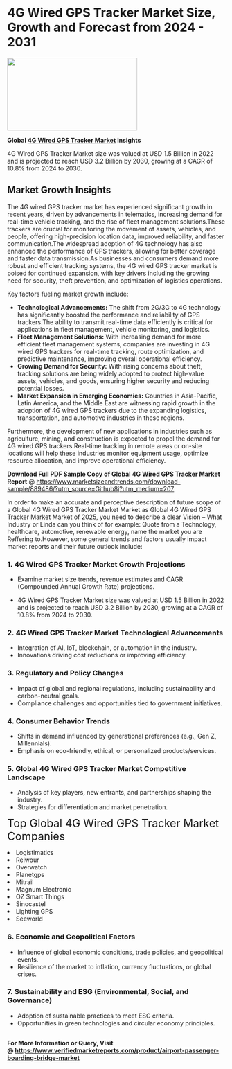 <H1>4G Wired GPS Tracker Market Size, Growth and Forecast from 2024 - 2031</H1><img class="aligncenter size-medium wp-image-584254" src="https://thirdeyenews.in/wp-content/uploads/2024/09/Global-Market-Research-300x168.jpeg" alt="" width="300" height="168" /><p><strong>Global&nbsp;<a href="https://www.marketsizeandtrends.com/download-sample/889486/?utm_source=Github8j?utm_medium=207">4G Wired GPS Tracker Market</a> Insights</strong></p><p>4G Wired GPS Tracker Market size was valued at USD 1.5 Billion in 2022 and is projected to reach USD 3.2 Billion by 2030, growing at a CAGR of 10.8% from 2024 to 2030.</p><p><h2>Market Growth Insights</h2> <p>The 4G wired GPS tracker market has experienced significant growth in recent years, driven by advancements in telematics, increasing demand for real-time vehicle tracking, and the rise of fleet management solutions.These trackers are crucial for monitoring the movement of assets, vehicles, and people, offering high-precision location data, improved reliability, and faster communication.The widespread adoption of 4G technology has also enhanced the performance of GPS trackers, allowing for better coverage and faster data transmission.As businesses and consumers demand more robust and efficient tracking systems, the 4G wired GPS tracker market is poised for continued expansion, with key drivers including the growing need for security, theft prevention, and optimization of logistics operations.</p> <p>Key factors fueling market growth include:</p> <ul> <li><strong>Technological Advancements:</strong> The shift from 2G/3G to 4G technology has significantly boosted the performance and reliability of GPS trackers.The ability to transmit real-time data efficiently is critical for applications in fleet management, vehicle monitoring, and logistics.</li> <li><strong>Fleet Management Solutions:</strong> With increasing demand for more efficient fleet management systems, companies are investing in 4G wired GPS trackers for real-time tracking, route optimization, and predictive maintenance, improving overall operational efficiency.</li> <li><strong>Growing Demand for Security:</strong> With rising concerns about theft, tracking solutions are being widely adopted to protect high-value assets, vehicles, and goods, ensuring higher security and reducing potential losses.</li> <li><strong>Market Expansion in Emerging Economies:</strong> Countries in Asia-Pacific, Latin America, and the Middle East are witnessing rapid growth in the adoption of 4G wired GPS trackers due to the expanding logistics, transportation, and automotive industries in these regions.</li> </ul> <p>Furthermore, the development of new applications in industries such as agriculture, mining, and construction is expected to propel the demand for 4G wired GPS trackers.Real-time tracking in remote areas or on-site locations will help these industries monitor equipment usage, optimize resource allocation, and improve operational efficiency.</p> <p><span class=""><strong>Download Full PDF Sample Copy of Global 4G Wired GPS Tracker Market Report</strong> @ <a href="https://www.marketsizeandtrends.com/download-sample/889486/?utm_source=Github8j?utm_medium=207" target="_blank">https://www.marketsizeandtrends.com/download-sample/889486/?utm_source=Github8j?utm_medium=207</a></span></p><p>In order to make an accurate and perceptive description of future scope of a Global&nbsp;4G Wired GPS Tracker Market Market as Global&nbsp;4G Wired GPS Tracker Market Market of 2025, you need to describe a clear Vision &ndash; What Industry or Linda can you think of for example: Quote from a Technology, healthcare, automotive, renewable energy, name the market you are Reffering to.However, some general trends and factors usually impact market reports and their future outlook include:</p><h3>1.&nbsp;<strong>4G Wired GPS Tracker Market Growth Projections</strong></h3><ul><li>Examine market size trends, revenue estimates and CAGR (Compounded Annual Growth Rate) projections.</li><li><p>4G Wired GPS Tracker Market size was valued at USD 1.5 Billion in 2022 and is projected to reach USD 3.2 Billion by 2030, growing at a CAGR of 10.8% from 2024 to 2030.</p></li></ul><h3>2.&nbsp;<strong>4G Wired GPS Tracker Market Technological Advancements</strong></h3><ul><li>Integration of AI, IoT, blockchain, or automation in the industry.</li><li>Innovations driving cost reductions or improving efficiency.</li></ul><h3>3.&nbsp;<strong>Regulatory and Policy Changes</strong></h3><ul><li>Impact of global and regional regulations, including sustainability and carbon-neutral goals.</li><li>Compliance challenges and opportunities tied to government initiatives.</li></ul><h3>4.&nbsp;<strong>Consumer Behavior Trends</strong></h3><ul><li>Shifts in demand influenced by generational preferences (e.g., Gen Z, Millennials).</li><li>Emphasis on eco-friendly, ethical, or personalized products/services.</li></ul><h3>5.&nbsp;<strong>Global 4G Wired GPS Tracker Market Competitive Landscape</strong></h3><ul><li>Analysis of key players, new entrants, and partnerships shaping the industry.</li><li>Strategies for differentiation and market penetration.</li></ul><p data-pm-slice="1 1 []"><span style="color: inherit; font-family: inherit; font-size: 25px;">Top Global 4G Wired GPS Tracker Market Companies</span></p><div class="" data-test-id=""><p><li>Logistimatics</li><li> Reiwour</li><li> Overwatch</li><li> Planetgps</li><li> Mitrail</li><li> Magnum Electronic</li><li> OZ Smart Things</li><li> Sinocastel</li><li> Lighting GPS</li><li> Seeworld</li></p></div><h3>6.&nbsp;<strong>Economic and Geopolitical Factors</strong></h3><ul><li>Influence of global economic conditions, trade policies, and geopolitical events.</li><li>Resilience of the market to inflation, currency fluctuations, or global crises.</li></ul><h3>7.&nbsp;<strong>Sustainability and ESG (Environmental, Social, and Governance)</strong></h3><ul><li>Adoption of sustainable practices to meet ESG criteria.</li><li>Opportunities in green technologies and circular economy principles.</li></ul><h2><strong style="font-size: 14px;">For More Information or Query, Visit @&nbsp;</strong><a style="background-color: #ffffff; font-size: 14px;" href="https://www.marketsizeandtrends.com/report/4g-wired-gps-tracker-market/" target="_blank">https://www.verifiedmarketreports.com/product/airport-passenger-boarding-bridge-market</a></h2>